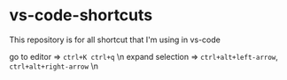 # vs-code-shortcuts
This repository is for all shortcut that I'm using in vs-code

go to editor => `ctrl+K ctrl+q` \n
expand selection =>  `ctrl+alt+left-arrow`, `ctrl+alt+right-arrow` \n
